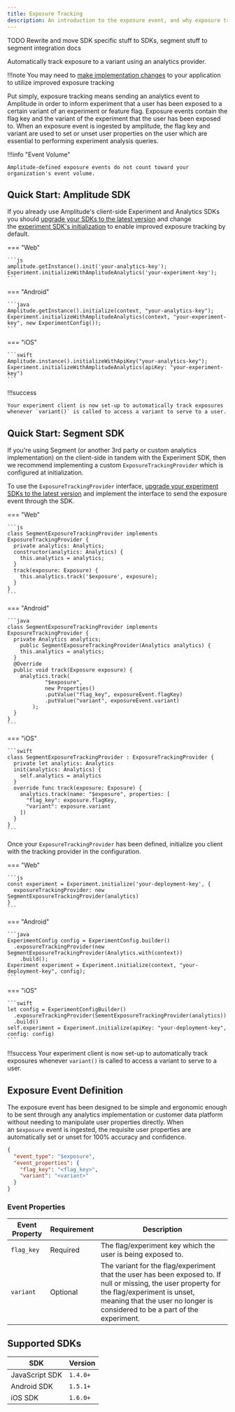 ```yaml
---
title: Exposure Tracking
description: An introduction to the exposure event, and why exposure tracking is so important to accurate and reliable experiment results.
---
```


TODO Rewrite and move SDK specific stuff to SDKs, segment stuff to segment integration docs

Automatically track exposure to a variant using an analytics provider.

!!!note
    You may need to [make implementation changes](https://developers.experiment.amplitude.com/docs/exposure-tracking#implementing-improved-exposure-tracking) to your application to utilize improved exposure tracking


Put simply, exposure tracking means sending an analytics event to Amplitude in order to inform experiment that a user has been exposed to a certain variant of an experiment or feature flag. Exposure events contain the flag key and the variant of the experiment that the user has been exposed to. When an exposure event is ingested by amplitude, the flag key and variant are used to set or unset user properties on the user which are essential to performing experiment analysis queries.

!!!info "Event Volume"

    Amplitude-defined exposure events do not count toward your organization's event volume.

## Quick Start: Amplitude SDK

If you already use Amplitude's client-side Experiment and Analytics SDKs you should [upgrade your SDKs to the latest version](https://developers.experiment.amplitude.com/docs/exposure-tracking#supported-sdks) and change the [experiment SDK's initialization](https://developers.experiment.amplitude.com/docs/exposure-tracking#initialization) to enable improved exposure tracking by default.


=== "Web"

    ```js
    amplitude.getInstance().init('your-analytics-key');
    Experiment.initializeWithAmplitudeAnalytics('your-experiment-key');
    ```

=== "Android"

    ```java
    Amplitude.getInstance().initialize(context, "your-analytics-key");
    Experiment.initializeWithAmplitudeAnalytics(context, "your-experiment-key", new ExperimentConfig());
    ```

=== "iOS"

    ```swift
    Amplitude.instance().initializeWithApiKey("your-analytics-key");
    Experiment.initializeWithAmplitudeAnalytics(apiKey: "your-experiment-key")
    ```

!!!success

    Your experiment client is now set-up to automatically track exposures whenever `variant()` is called to access a variant to serve to a user.

## Quick Start: Segment SDK

If you're using Segment (or another 3rd party or custom analytics implementation) on the client-side in tandem with the Experiment SDK, then we recommend implementing a custom `ExposureTrackingProvider` which is configured at initialization.

To use the `ExposureTrackingProvider` interface, [upgrade your experiment SDKs to the latest version](https://developers.experiment.amplitude.com/docs/exposure-tracking#upgrading) and implement the interface to send the exposure event through the SDK.


=== "Web"

    ```js
    class SegmentExposureTrackingProvider implements ExposureTrackingProvider {
      private analytics: Analytics;
      constructor(analytics: Analytics) {
        this.analytics = analytics;
      }
      track(exposure: Exposure) {
        this.analytics.track('$exposure', exposure);
      }
    }
    ```

=== "Android"

    ```java
    class SegmentExposureTrackingProvider implements ExposureTrackingProvider {
      private Analytics analytics;
        public SegmentExposureTrackingProvider(Analytics analytics) {
        this.analytics = analytics;
      }
      @Override
      public void track(Exposure exposure) {
        analytics.track(
                "$exposure",
                new Properties()
                .putValue("flag_key", exposureEvent.flagKey)
                .putValue("variant", exposureEvent.variant)
            );
      }
    }
    ```

=== "iOS"

    ```swift
    class SegmentExposureTrackingProvider : ExposureTrackingProvider {
      private let analytics: Analytics
      init(analytics: Analytics) {
        self.analytics = analytics
      }
      override func track(exposure: Exposure) {
        analytics.track(name: "$exposure", properties: [
          "flag_key": exposure.flagKey,
          "variant": exposure.variant
        ])
      }
    }
    ```

Once your `ExposureTrackingProvider` has been defined, initialize you client with the tracking provider in the configuration.

=== "Web"

    ```js
    const experiment = Experiment.initialize('your-deployment-key', {
      exposureTrackingProvider: new SegmentExposureTrackingProvider(analytics)
    }
    ```

=== "Android"

    ```java
    ExperimentConfig config = ExperimentConfig.builder()
      .exposureTrackingProvider(new SegmentExposureTrackingProvider(Analytics.with(context))
        .build();
    Experiment experiment = Experiment.initialize(context, "your-deployment-key", config);
    ```

=== "iOS"

    ```swift
    let config = ExperimentConfigBuilder()
      .exposureTrackingProvider(SementExposureTrackingProvider(analytics))
      .build()
    self.experiment = Experiment.initialize(apiKey: "your-deployment-key", config: config)
    ```

!!!success
    Your experiment client is now set-up to automatically track exposures whenever `variant()` is called to access a variant to serve to a user.

## Exposure Event Definition

The exposure event has been designed to be simple and ergonomic enough to be sent through any analytics implementation or customer data platform without needing to manipulate user properties directly. When an `$exposure` event is ingested, the requisite user properties are automatically set or unset for 100% accuracy and confidence.

```json
{
  "event_type": "$exposure",
  "event_properties": {
    "flag_key": "<flag_key>",
    "variant": "<variant>"
  }
}
```

### Event Properties

| Event Property | Requirement | Description |
| --- | --- | --- |
| `flag_key` | Required | The flag/experiment key which the user is being exposed to. |
| `variant` | Optional | The variant for the flag/experiment that the user has been exposed to. If null or missing, the user property for the flag/experiment is unset, meaning that the user no longer is considered to be a part of the experiment. |

## Supported SDKs

| SDK | Version |
| --- | --- |
| JavaScript SDK | `1.4.0+` |
| Android SDK | `1.5.1+` |
| iOS SDK | `1.6.0+` |